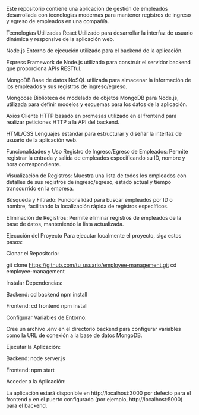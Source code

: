 Este repositorio contiene una aplicación de gestión de empleados desarrollada con tecnologías modernas para mantener registros de ingreso y egreso de empleados en una compañía.

Tecnologías Utilizadas
React
Utilizado para desarrollar la interfaz de usuario dinámica y responsive de la aplicación web.

Node.js
Entorno de ejecución utilizado para el backend de la aplicación.

Express
Framework de Node.js utilizado para construir el servidor backend que proporciona APIs RESTful.

MongoDB
Base de datos NoSQL utilizada para almacenar la información de los empleados y sus registros de ingreso/egreso.

Mongoose
Biblioteca de modelado de objetos MongoDB para Node.js, utilizada para definir modelos y esquemas para los datos de la aplicación.

Axios
Cliente HTTP basado en promesas utilizado en el frontend para realizar peticiones HTTP a la API del backend.

HTML/CSS
Lenguajes estándar para estructurar y diseñar la interfaz de usuario de la aplicación web.


Funcionalidades y Uso
Registro de Ingreso/Egreso de Empleados:
Permite registrar la entrada y salida de empleados especificando su ID, nombre y hora correspondiente.

Visualización de Registros:
Muestra una lista de todos los empleados con detalles de sus registros de ingreso/egreso, estado actual y tiempo transcurrido en la empresa.

Búsqueda y Filtrado:
Funcionalidad para buscar empleados por ID o nombre, facilitando la localización rápida de registros específicos.

Eliminación de Registros:
Permite eliminar registros de empleados de la base de datos, manteniendo la lista actualizada.


Ejecución del Proyecto
Para ejecutar localmente el proyecto, siga estos pasos:

Clonar el Repositorio:

git clone https://github.com/tu_usuario/employee-management.git
cd employee-management

Instalar Dependencias:

Backend:
cd backend
npm install

Frontend:
cd frontend
npm install

Configurar Variables de Entorno:

Cree un archivo .env en el directorio backend para configurar variables como la URL de conexión a la base de datos MongoDB.

Ejecutar la Aplicación:

Backend:
node server.js

Frontend:
npm start

Acceder a la Aplicación:

La aplicación estará disponible en http://localhost:3000 por defecto para el frontend y en el puerto configurado (por ejemplo, http://localhost:5000) para el backend.
